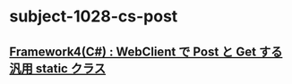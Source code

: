 # subject-1028-cs-post

## [Framework4(C#) : WebClient で Post と Get する汎用 static クラス](https://logicalerror.seesaa.net/article/376692505.html)
